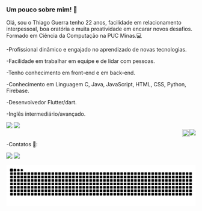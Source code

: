 ### Um pouco sobre mim!  👋

Olá, sou o Thiago Guerra tenho 22 anos, facilidade em relacionamento interpessoal, boa oratória e muita proatividade em encarar novos desafios. 
Formado em Ciência da Computação na PUC Minas.💻

-Profissional dinâmico e engajado no aprendizado de novas tecnologias. 

-Facilidade em trabalhar em equipe e de lidar com pessoas.

-Tenho conhecimento em front-end e em back-end.

-Conhecimento em Linguagem C, Java, JavaScript, HTML, CSS, Python, Firebase.

-Desenvolvedor Flutter/dart.

-Inglês intermediário/avançado.


<div>
    <img height="170em" src="https://github-readme-stats.vercel.app/api/top-langs/?username=ThiagoGuerra09&layout=compact&langs_count=7&theme=react" />

   <img src="https://github-readme-stats.vercel.app/api?username=ThiagoGuerra09&show_icons=true&include_all_commits=true&line_height=20&hide_border=true&theme=graywhite" width="440"/>
</div>



<div>
&nbsp;
<a href="#">
  <img align="right" src="https://komarev.com/ghpvc/?username=ThiagoGuerra09&style=flat-square" height="20" />
</a>
  <img align="right" src="https://user-images.githubusercontent.com/17799292/129620557-469dd0b5-c912-453c-813e-d158d180fb40.png" height="20" width="20" />
</div>


-Contatos 📁:
<div>
<a href =https://www.linkedin.com/in/thiago-guerra-werkhaizer-felipe-136ab7207/ target="_blank"><img src ="https://img.shields.io/badge/LinkedIn-0077B5?style=for-the-badge&logo=linkedin&logoColor=white" target="_blank"></a>
<a href ="mailto:thiagogwf@gmail.com"><img src ="https://img.shields.io/badge/Gmail-D14836?style=for-the-badge&logo=gmail&logoColor=white" target="_blank"></a>
</div>



  ![Snake animation](https://github.com/ThiagoGuerra09/ThiagoGuerra09/blob/output/github-contribution-grid-snake.svg)


 
